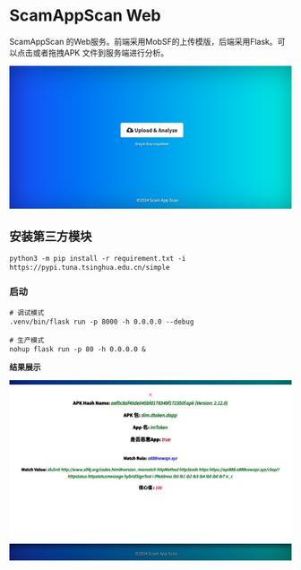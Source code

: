 # ScamAppScan Web

ScamAppScan 的Web服务。前端采用MobSF的上传模版，后端采用Flask。可以点击或者拖拽APK 文件到服务端进行分析。

![Example](../docs/web_example_1.jpg)

## 安装第三方模块
```shell
python3 -m pip install -r requirement.txt -i https://pypi.tuna.tsinghua.edu.cn/simple
```

### 启动
```shell
# 调试模式
.venv/bin/flask run -p 8000 -h 0.0.0.0 --debug

# 生产模式
nohup flask run -p 80 -h 0.0.0.0 &
```
**结果展示**

![Example](../docs/web_example_2.jpg)